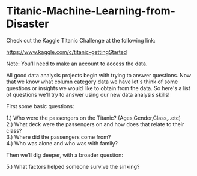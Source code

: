 # Titanic-Machine-Learning-from-Disaster
Check out the Kaggle Titanic Challenge at the following link:

https://www.kaggle.com/c/titanic-gettingStarted

Note: You'll need to make an account to access the data.

All good data analysis projects begin with trying to answer questions. Now that we know what column category data we have let's think of some questions or insights we would like to obtain from the data. So here's a list of questions we'll try to answer using our new data analysis skills!

First some basic questions:

1.) Who were the passengers on the Titanic? (Ages,Gender,Class,..etc)\
2.) What deck were the passengers on and how does that relate to their class?\
3.) Where did the passengers come from?\
4.) Who was alone and who was with family?

Then we'll dig deeper, with a broader question:

5.) What factors helped someone survive the sinking?
